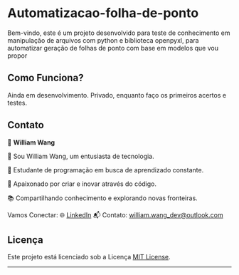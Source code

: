 # Automatizacao-folha-de-ponto
Bem-vindo, este é um projeto desenvolvido para teste de conhecimento em manipulação de arquivos com python e biblioteca openpyxl, para automatizar geração de folhas de ponto com base em modelos que vou propor


## Como Funciona?

Ainda em desenvolvimento.
Privado, enquanto faço os primeiros acertos e testes.

## Contato

👤 **William Wang**

👋 Sou William Wang, um entusiasta de tecnologia.

🚀 Estudante de programação em busca de aprendizado constante.

🌟 Apaixonado por criar e inovar através do código.

📚 Compartilhando conhecimento e explorando novas fronteiras.

Vamos Conectar:
🌐 [LinkedIn](https://www.linkedin.com/in/william-freire-wang-53b72128a/)
📬 Contato: william.wang_dev@outlook.com

## Licença

Este projeto está licenciado sob a Licença [MIT License](https://www.mit.edu/~amini/LICENSE.md).

---


